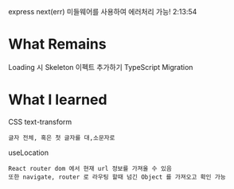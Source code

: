 express next(err) 미들웨어를 사용하여 에러처리 가능!
2:13:54

# What Remains

Loading 시 Skeleton 이펙트 추가하기
TypeScript Migration

# What I learned

CSS text-transform

    글자 전체, 혹은 첫 글자를 대,소문자로

useLocation

    React router dom 에서 현재 url 정보를 가져올 수 있음
    또한 navigate, router 로 라우팅 할때 넘긴 Object 를 가져오고 확인 가능
